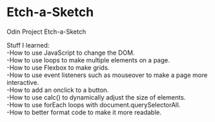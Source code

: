 # Etch-a-Sketch
Odin Project Etch-a-Sketch

Stuff I learned:  
-How to use JavaScript to change the DOM.  
-How to use loops to make multiple elements on a page.  
-How to use Flexbox to make grids.  
-How to use event listeners such as mouseover to make a page more interactive.  
-How to add an onclick to a button.  
-How to use calc() to dynamically adjust the size of elements.  
-How to use forEach loops with document.querySelectorAll.  
-How to better format code to make it more readable.  
